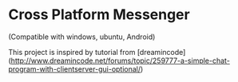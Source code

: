 # Cross Platform Messenger 
(Compatible with windows, ubuntu, Android)

This project is inspired by tutorial from [dreamincode] (http://www.dreamincode.net/forums/topic/259777-a-simple-chat-program-with-clientserver-gui-optional/)
